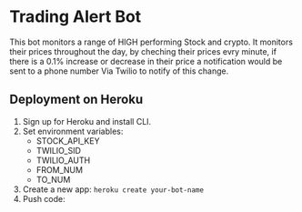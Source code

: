 # Trading Alert Bot

This bot monitors a range of HIGH performing Stock and crypto. 
It monitors their prices throughout the day, by cheching their prices evry minute, if there is a 0.1% increase or decrease in their price a notification would be sent to a phone number Via Twilio to notify of this change.

## Deployment on Heroku

1. Sign up for Heroku and install CLI.
2. Set environment variables:
   - STOCK_API_KEY
   - TWILIO_SID
   - TWILIO_AUTH
   - FROM_NUM
   - TO_NUM
3. Create a new app:
   `heroku create your-bot-name`
4. Push code:
